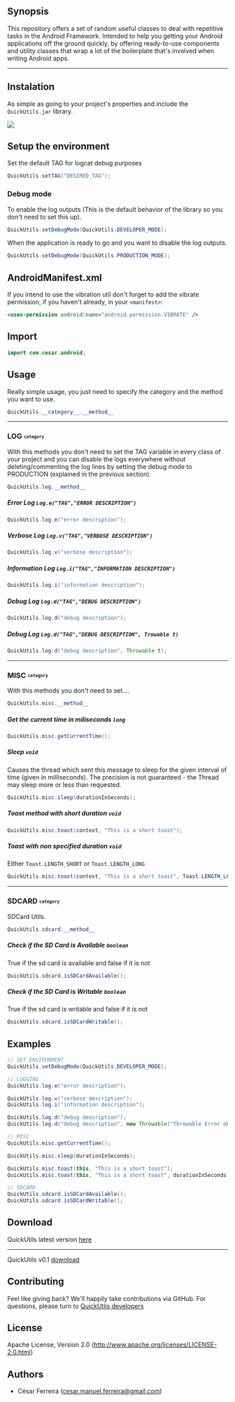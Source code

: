 ## Synopsis

This repository offers a set of random useful classes to deal with repetitive tasks in the Android Framework.
Intended to help you getting your Android applications off the ground quickly, by offering ready-to-use components and utility classes that wrap a lot of the boilerplate that's involved when writing Android apps.


-----

## Instalation
As simple as going to your project's properties and include the `QuickUtils.jar` library.

 ![](http://developer.android.com/images/developing/adt-props-libRef.png)



## Setup the environment
Set the default TAG for logcat debug purposes

```java
QuickUtils.setTAG("DESIRED_TAG");
```


### Debug mode

To enable the log outputs (This is the default behavior of the library so you don't need to set this up).

```java
QuickUtils.setDebugMode(QuickUtils.DEVELOPER_MODE);
```

When the application is ready to go and you want to disable the log outputs.

```java
QuickUtils.setDebugMode(QuickUtils.PRODUCTION_MODE);
```

AndroidManifest.xml
-------------------

If you intend to use the vibration util don't forget to add the vibrate permission, if you haven't already, in your `<manifest>`:

```xml
<uses-permission android:name="android.permission.VIBRATE" />   
```

Import
------
```java
import com.cesar.android;
```


## Usage
Really simple usage, you just need to specify the category and the method you want to use.

```java
QuickUtils.__category__.__method__
```
-------------------

### LOG <sub><sup>`category`</sup></sub>

With this methods you don't need to set the TAG variable in every class of your project and you can disable the logs everywhere without deleting/commenting the log lines by setting the debug mode to PRODUCTION (explained in the previous section).

```java
QuickUtils.log.__method__
```


##### Error Log `Log.e("TAG","ERROR DESCRIPTION")`

```java
QuickUtils.log.e("error description");
```

##### Verbose Log `Log.v("TAG","VERBOSE DESCRIPTION")`

```java
QuickUtils.log.v("verbose description");
```

##### Information Log `Log.i("TAG","INFORMATION DESCRIPTION")`

```java
QuickUtils.log.i("information description");
```

##### Debug Log `Log.d("TAG","DEBUG DESCRIPTION")`

```java
QuickUtils.log.d("debug description");
```

##### Debug Log `Log.d("TAG","DEBUG DESCRIPTION", Trowable t)`

```java
QuickUtils.log.d("debug description", Throwable t);
```

------------

### MISC <sub><sup>`category`</sup></sub>

With this methods you don't need to set....

```java
QuickUtils.misc.__method__
```


##### Get the current time in miliseconds `long`

```java
QuickUtils.misc.getCurrentTime();
```

##### Sleep `void`
Causes the thread which sent this message to sleep for the given interval of time (given in milliseconds). The precision is not guaranteed - the Thread may sleep more or less than requested.


```java
QuickUtils.misc.sleep(durationInSeconds);
```

##### Toast method with short duration `void`

```java
QuickUtils.misc.toast(context, "This is a short toast");
```

##### Toast with non specified duration `void`
Either `Toast.LENGTH_SHORT` or `Toast.LENGTH_LONG`

```java
QuickUtils.misc.toast(context, "This is a short toast", Toast.LENGTH_LONG);
```
------------

### SDCARD <sub><sup>`category`</sup></sub>

SDCard Utils.

```java
QuickUtils.sdcard.__method__
```

##### Check if the SD Card is Available `boolean`
True if the sd card is available and false if it is not

```java
QuickUtils.sdcard.isSDCardAvailable();
```

##### Check if the SD Card is Writable `boolean`
True if the sd card is writable and false if it is not

```java
QuickUtils.sdcard.isSDCardWritable();
```

## Examples


```java
// SET ENVIRONMENT
QuickUtils.setDebugMode(QuickUtils.DEVELOPER_MODE);

// LOGGING
QuickUtils.log.e("error description");

QuickUtils.log.v("verbose description");
QuickUtils.log.i("information description");

QuickUtils.log.d("debug description");
QuickUtils.log.d("debug description", new Throwable("Throwable Error object"));

// MISC
QuickUtils.misc.getCurrentTime();

QuickUtils.misc.sleep(durationInSeconds);

QuickUtils.misc.toast(this, "This is a short toast");
QuickUtils.misc.toast(this, "This is a short toast", durationInSeconds);

// SDCARD
QuickUtils.sdcard.isSDCardAvailable();
QuickUtils.sdcard.isSDCardWritable();
```

## Download

QuickUtils latest version [here](TestReadme.java)

---------------
QuickUtils v0.1 [download](java-classmate/blob/master/src/test/java/com/fasterxml/classmate/TestReadme.java)


## Contributing
Feel like giving back? We'll happily take contributions via GitHub. For questions, please turn to [QuickUtils developers](mailto:cesar.manuel.ferreira@gmail.com)

## License
Apache License, Version 2.0 (http://www.apache.org/licenses/LICENSE-2.0.html)

## Authors
 * César Ferreira (cesar.manuel.ferreira@gmail.com)
